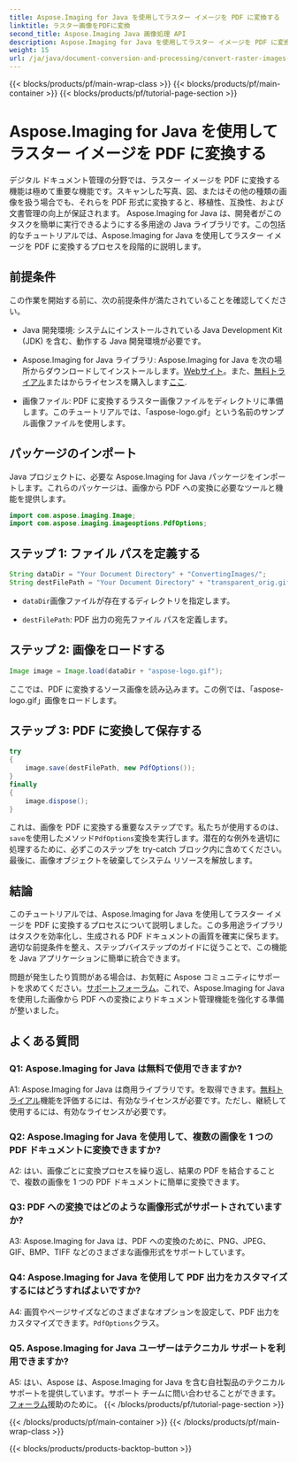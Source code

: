 ```yaml
---
title: Aspose.Imaging for Java を使用してラスター イメージを PDF に変換する
linktitle: ラスター画像をPDFに変換
second_title: Aspose.Imaging Java 画像処理 API
description: Aspose.Imaging for Java を使用してラスター イメージを PDF に変換する方法を学びます。シンプルな手順で高品質の結果が得られます。
weight: 15
url: /ja/java/document-conversion-and-processing/convert-raster-images-to-pdf/
---
```


{{< blocks/products/pf/main-wrap-class >}}
{{< blocks/products/pf/main-container >}}
{{< blocks/products/pf/tutorial-page-section >}}

# Aspose.Imaging for Java を使用してラスター イメージを PDF に変換する

デジタル ドキュメント管理の分野では、ラスター イメージを PDF に変換する機能は極めて重要な機能です。スキャンした写真、図、またはその他の種類の画像を扱う場合でも、それらを PDF 形式に変換すると、移植性、互換性、および文書管理の向上が保証されます。 Aspose.Imaging for Java は、開発者がこのタスクを簡単に実行できるようにする多用途の Java ライブラリです。この包括的なチュートリアルでは、Aspose.Imaging for Java を使用してラスター イメージを PDF に変換するプロセスを段階的に説明します。

## 前提条件

この作業を開始する前に、次の前提条件が満たされていることを確認してください。

- Java 開発環境: システムにインストールされている Java Development Kit (JDK) を含む、動作する Java 開発環境が必要です。

-  Aspose.Imaging for Java ライブラリ: Aspose.Imaging for Java を次の場所からダウンロードしてインストールします。[Webサイト](https://releases.aspose.com/imaging/java/)。また、[無料トライアル](https://releases.aspose.com/)またはからライセンスを購入します[ここ](https://purchase.aspose.com/buy).

- 画像ファイル: PDF に変換するラスター画像ファイルをディレクトリに準備します。このチュートリアルでは、「aspose-logo.gif」という名前のサンプル画像ファイルを使用します。

## パッケージのインポート

Java プロジェクトに、必要な Aspose.Imaging for Java パッケージをインポートします。これらのパッケージは、画像から PDF への変換に必要なツールと機能を提供します。

```java
import com.aspose.imaging.Image;
import com.aspose.imaging.imageoptions.PdfOptions;
```

## ステップ 1: ファイル パスを定義する

```java
String dataDir = "Your Document Directory" + "ConvertingImages/";
String destFilePath = "Your Document Directory" + "transparent_orig.gif.pdf";
```

- `dataDir`画像ファイルが存在するディレクトリを指定します。

- `destFilePath`: PDF 出力の宛先ファイル パスを定義します。

## ステップ 2: 画像をロードする

```java
Image image = Image.load(dataDir + "aspose-logo.gif");
```

ここでは、PDF に変換するソース画像を読み込みます。この例では、「aspose-logo.gif」画像をロードします。

## ステップ 3: PDF に変換して保存する

```java
try
{
    image.save(destFilePath, new PdfOptions());
}
finally
{
    image.dispose();
}
```

これは、画像を PDF に変換する重要なステップです。私たちが使用するのは、`save`を使用したメソッド`PdfOptions`変換を実行します。潜在的な例外を適切に処理するために、必ずこのステップを try-catch ブロック内に含めてください。最後に、画像オブジェクトを破棄してシステム リソースを解放します。

## 結論

このチュートリアルでは、Aspose.Imaging for Java を使用してラスター イメージを PDF に変換するプロセスについて説明しました。この多用途ライブラリはタスクを効率化し、生成される PDF ドキュメントの画質を確実に保ちます。適切な前提条件を整え、ステップバイステップのガイドに従うことで、この機能を Java アプリケーションに簡単に統合できます。

問題が発生したり質問がある場合は、お気軽に Aspose コミュニティにサポートを求めてください。[サポートフォーラム](https://forum.aspose.com/)。これで、Aspose.Imaging for Java を使用した画像から PDF への変換によりドキュメント管理機能を強化する準備が整いました。

## よくある質問

### Q1: Aspose.Imaging for Java は無料で使用できますか?

 A1: Aspose.Imaging for Java は商用ライブラリです。を取得できます。[無料トライアル](https://releases.aspose.com/)機能を評価するには、有効なライセンスが必要です。ただし、継続して使用するには、有効なライセンスが必要です。

### Q2: Aspose.Imaging for Java を使用して、複数の画像を 1 つの PDF ドキュメントに変換できますか?

A2: はい、画像ごとに変換プロセスを繰り返し、結果の PDF を結合することで、複数の画像を 1 つの PDF ドキュメントに簡単に変換できます。

### Q3: PDF への変換ではどのような画像形式がサポートされていますか?

A3: Aspose.Imaging for Java は、PDF への変換のために、PNG、JPEG、GIF、BMP、TIFF などのさまざまな画像形式をサポートしています。

### Q4: Aspose.Imaging for Java を使用して PDF 出力をカスタマイズするにはどうすればよいですか?

 A4: 画質やページサイズなどのさまざまなオプションを設定して、PDF 出力をカスタマイズできます。`PdfOptions`クラス。

### Q5. Aspose.Imaging for Java ユーザーはテクニカル サポートを利用できますか?

 A5: はい、Aspose は、Aspose.Imaging for Java を含む自社製品のテクニカル サポートを提供しています。サポート チームに問い合わせることができます。[フォーラム](https://forum.aspose.com/)援助のために。
{{< /blocks/products/pf/tutorial-page-section >}}

{{< /blocks/products/pf/main-container >}}
{{< /blocks/products/pf/main-wrap-class >}}

{{< blocks/products/products-backtop-button >}}
